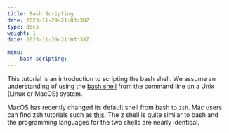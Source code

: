 ```yaml
---
title: Bash Scripting
date: 2023-11-29-21:03:38Z
type: docs 
weight: 1 
date: 2023-11-29-21:03:38Z

menu: 
    bash-scripting:
---
```


This tutorial is an introduction to scripting the bash shell.  We assume an understanding of using the [bash shell](/tutorials/unix-tutorials) from the command line on a Unix (Linux or MacOS) system.

MacOS has recently changed its default shell from bash to `zsh`.  Mac users can find zsh tutorials such as [this](https://zsh.sourceforge.io/Guide/zshguide.html). The z shell is quite similar to bash and the programming languages for the two shells are nearly identical.
